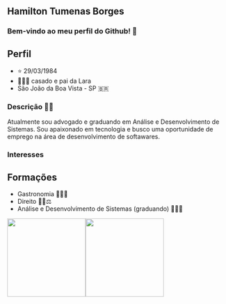 ## Hamilton Tumenas Borges
### Bem-vindo ao meu perfil do Github! 👋

## Perfil
- ⭐ 29/03/1984 
- 👨‍👩‍👧 casado e pai da Lara
- São João da Boa Vista - SP 🇧🇷

### Descrição 🙋‍♂️
Atualmente sou advogado e graduando em Análise e Desenvolvimento de Sistemas. Sou apaixonado em tecnologia e busco uma oportunidade de emprego na área de desenvolvimento de softawares.

### Interesses


## Formações
- Gastronomia 👨‍🍳🔪 
- Direito 👨‍⚖️⚖ 
- Análise e Desenvolvimento de Sistemas (graduando) 👨‍💻📖 

<div>  
  <a href="https://github.com/hamiltontborges"><img height="180em" src="https://github-readme-stats.vercel.app/api/top-langs/?username=hamiltontborges&layout=compact&langs_count=7&theme=dracula"/><img height="180em" src="https://github-readme-stats.vercel.app/api?hamiltontborges&show_icons=true&theme=dracula&include_all_commits=true&count_private=true"/></div>
